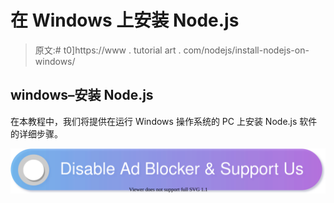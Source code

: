 # 在 Windows 上安装 Node.js

> 原文:# t0]https://www . tutorial art . com/nodejs/install-nodejs-on-windows/

## windows–安装 Node.js

在本教程中，我们将提供在运行 Windows 操作系统的 PC 上安装 Node.js 软件的详细步骤。

[![](img/925da31b32d6bc3827932f6c8afb11bb.png)](https://www.tutorialkart.com/)